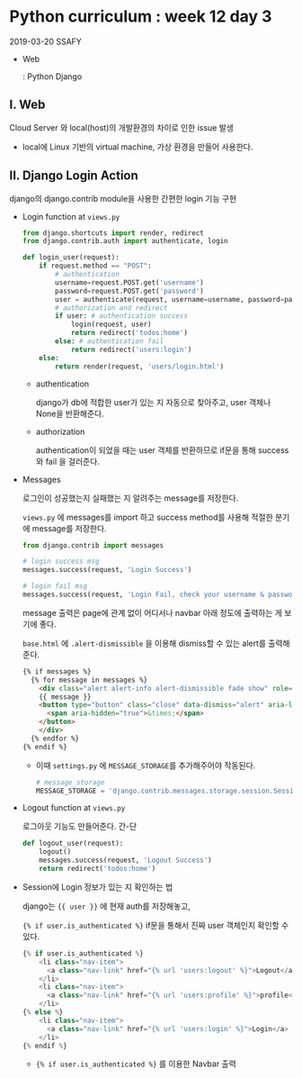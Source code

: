 # Python curriculum : week 12 day 3

2019-03-20 SSAFY

* Web

  : Python Django



## I. Web

Cloud Server 와 local(host)의 개발환경의 차이로 인한 issue 발생

* local에 Linux 기반의 virtual machine, 가상 환경을 만들어 사용한다.



## II. Django Login Action

django의 django.contrib module을 사용한 간편한 login 기능 구현

* Login function at `views.py`

  ```python
  from django.shortcuts import render, redirect
  from django.contrib.auth import authenticate, login
  
  def login_user(request):
      if request.method == "POST":
          # authentication
          username=request.POST.get('username')
          password=request.POST.get('password')
          user = authenticate(request, username=username, password=password)
          # authorization and redirect
          if user: # authentication success
              login(request, user)
              return redirect('todos:home')
          else: # authentication fail
              return redirect('users:login')
      else:
          return render(request, 'users/login.html')
  ```

  * authentication

    django가 db에 적합한 user가 있는 지 자동으로 찾아주고, user 객체나 None을 반환해준다.

  * authorization

    authentication이 되었을 때는 user 객체를 반환하므로 if문을 통해 success 와 fail 을 걸러준다.



* Messages

  로그인이 성공했는지 실패했는 지 알려주는 message를 저장한다.

  `views.py` 에 messages를 import 하고 success method를 사용해 적절한 분기에 message를 저장한다.

  ```python
  from django.contrib import messages
  
  # login success msg
  messages.success(request, 'Login Success')
  
  # login fail msg
  messages.success(request, 'Login Fail, check your username & password')
  ```

  message 출력은 page에 관계 없이 어디서나 navbar 아래 정도에 출력하는 게 보기에 좋다.

  `base.html` 에  `.alert-dismissible` 을 이용해 dismiss할 수 있는 alert를 출력해준다.

  ```html
  {% if messages %}
    {% for message in messages %}
      <div class="alert alert-info alert-dismissible fade show" role="alert">
  	  {{ message }}
  	  <button type="button" class="close" data-dismiss="alert" aria-label="Close">
  		<span aria-hidden="true">&times;</span>
  	  </button>
      </div>
    {% endfor %}
  {% endif %}
  ```

  * 이때 `settings.py`  에 `MESSAGE_STORAGE`를 추가해주어야 작동된다.

    ```python
    # message_storage
    MESSAGE_STORAGE = 'django.contrib.messages.storage.session.SessionStorage'
    ```



* Logout function at `views.py`

  로그아웃 기능도 만들어준다. 간-단

  ```python
  def logout_user(request):
      logout()
      messages.success(request, 'Logout Success')
      return redirect('todos:home')
  ```

  

* Session에 Login 정보가 있는 지 확인하는 법

  django는 `{{ user }}` 에 현재 auth를 저장해놓고,

  `{% if user.is_authenticated %}` if문을 통해서 진짜 user 객체인지 확인할 수 있다.

  ```python
  {% if user.is_authenticated %}
      <li class="nav-item">
      	<a class="nav-link" href="{% url 'users:logout' %}">Logout</a>
      </li>
      <li class="nav-item">
      	<a class="nav-link" href="{% url 'users:profile' %}">profile</a>
      </li>
  {% else %}
      <li class="nav-item">
      	<a class="nav-link" href="{% url 'users:login' %}">Login</a>
      </li>
  {% endif %}
  ```

  * `{% if user.is_authenticated %}` 를 이용한 Navbar 출력